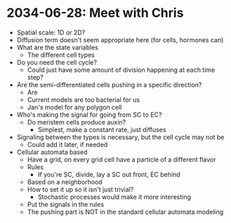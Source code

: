 # 2034-06-28: Meet with Chris
* Spatial scale: 1D or 2D?
* Diffusion term doesn't seem appropriate here (for cells, hormones can)
* What are the state variables
    * The different cell types
* Do you need the cell cycle?
    * Could just have some amount of division happening at each time step?
* Are the semi-differentiated cells pushing in a specific direction?
    * Are 
    * Current models are too bacterial for us
    * Jan's model for any polygon cell
* Who's making the signal for going from SC to EC?
    * Do meristem cells produce auxin?
        * Simplest, make a constant rate, just diffuses
* Signaling between the types is necessary, but the cell cycle may not be
    * Could add it later, if needed
* Cellular automata based
    * Have a grid, on every grid cell have a particle of a different flavor
    * Rules
        * If you're SC, divide, lay a SC out front, EC behind
    * Based on a neighborhood
    * How to set it up so it isn't just trivial?
        * Stochastic processes would make it more interesting
    * Put the signals in the rules
    * The pushing part is NOT in the standard cellular automata modeling
